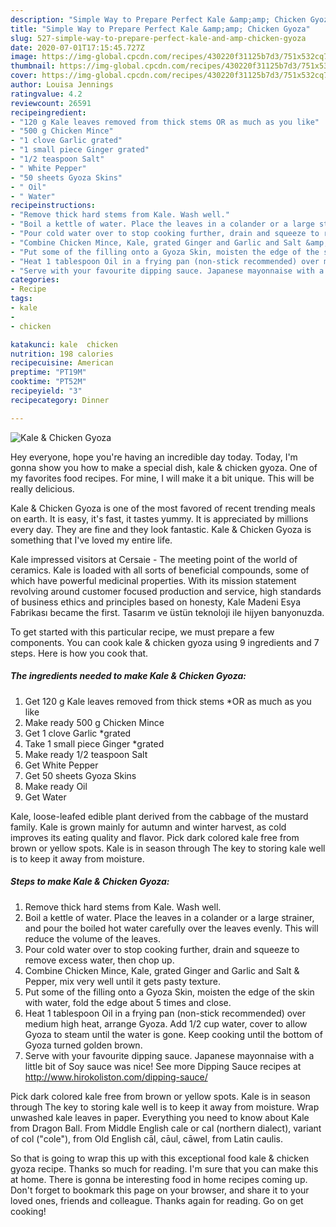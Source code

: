 ```yaml
---
description: "Simple Way to Prepare Perfect Kale &amp;amp; Chicken Gyoza"
title: "Simple Way to Prepare Perfect Kale &amp;amp; Chicken Gyoza"
slug: 527-simple-way-to-prepare-perfect-kale-and-amp-chicken-gyoza
date: 2020-07-01T17:15:45.727Z
image: https://img-global.cpcdn.com/recipes/430220f31125b7d3/751x532cq70/kale-chicken-gyoza-recipe-main-photo.jpg
thumbnail: https://img-global.cpcdn.com/recipes/430220f31125b7d3/751x532cq70/kale-chicken-gyoza-recipe-main-photo.jpg
cover: https://img-global.cpcdn.com/recipes/430220f31125b7d3/751x532cq70/kale-chicken-gyoza-recipe-main-photo.jpg
author: Louisa Jennings
ratingvalue: 4.2
reviewcount: 26591
recipeingredient:
- "120 g Kale leaves removed from thick stems OR as much as you like"
- "500 g Chicken Mince"
- "1 clove Garlic grated"
- "1 small piece Ginger grated"
- "1/2 teaspoon Salt"
- " White Pepper"
- "50 sheets Gyoza Skins"
- " Oil"
- " Water"
recipeinstructions:
- "Remove thick hard stems from Kale. Wash well."
- "Boil a kettle of water. Place the leaves in a colander or a large strainer, and pour the boiled hot water carefully over the leaves evenly. This will reduce the volume of the leaves."
- "Pour cold water over to stop cooking further, drain and squeeze to remove excess water, then chop up."
- "Combine Chicken Mince, Kale, grated Ginger and Garlic and Salt &amp; Pepper, mix very well until it gets pasty texture."
- "Put some of the filling onto a Gyoza Skin, moisten the edge of the skin with water, fold the edge about 5 times and close."
- "Heat 1 tablespoon Oil in a frying pan (non-stick recommended) over medium high heat, arrange Gyoza. Add 1/2 cup water, cover to allow Gyoza to steam until the water is gone. Keep cooking until the bottom of Gyoza turned golden brown."
- "Serve with your favourite dipping sauce. Japanese mayonnaise with a little bit of Soy sauce was nice! See more Dipping Sauce recipes at http://www.hirokoliston.com/dipping-sauce/"
categories:
- Recipe
tags:
- kale
- 
- chicken

katakunci: kale  chicken 
nutrition: 198 calories
recipecuisine: American
preptime: "PT19M"
cooktime: "PT52M"
recipeyield: "3"
recipecategory: Dinner

---
```



![Kale &amp; Chicken Gyoza](https://img-global.cpcdn.com/recipes/430220f31125b7d3/751x532cq70/kale-chicken-gyoza-recipe-main-photo.jpg)

Hey everyone, hope you're having an incredible day today. Today, I'm gonna show you how to make a special dish, kale &amp; chicken gyoza. One of my favorites food recipes. For mine, I will make it a bit unique. This will be really delicious.

Kale &amp; Chicken Gyoza is one of the most favored of recent trending meals on earth. It is easy, it's fast, it tastes yummy. It is appreciated by millions every day. They are fine and they look fantastic. Kale &amp; Chicken Gyoza is something that I've loved my entire life.

Kale impressed visitors at Cersaie - The meeting point of the world of ceramics. Kale is loaded with all sorts of beneficial compounds, some of which have powerful medicinal properties. With its mission statement revolving around customer focused production and service, high standards of business ethics and principles based on honesty, Kale Madeni Esya Fabrikası became the first. Tasarım ve üstün teknoloji ile hijyen banyonuzda.


To get started with this particular recipe, we must prepare a few components. You can cook kale &amp; chicken gyoza using 9 ingredients and 7 steps. Here is how you cook that.

<!--inarticleads1-->

##### The ingredients needed to make Kale &amp; Chicken Gyoza:

1. Get 120 g Kale leaves removed from thick stems *OR as much as you like
1. Make ready 500 g Chicken Mince
1. Get 1 clove Garlic *grated
1. Take 1 small piece Ginger *grated
1. Make ready 1/2 teaspoon Salt
1. Get  White Pepper
1. Get 50 sheets Gyoza Skins
1. Make ready  Oil
1. Get  Water


Kale, loose-leafed edible plant derived from the cabbage of the mustard family. Kale is grown mainly for autumn and winter harvest, as cold improves its eating quality and flavor. Pick dark colored kale free from brown or yellow spots. Kale is in season through The key to storing kale well is to keep it away from moisture. 

<!--inarticleads2-->

##### Steps to make Kale &amp; Chicken Gyoza:

1. Remove thick hard stems from Kale. Wash well.
1. Boil a kettle of water. Place the leaves in a colander or a large strainer, and pour the boiled hot water carefully over the leaves evenly. This will reduce the volume of the leaves.
1. Pour cold water over to stop cooking further, drain and squeeze to remove excess water, then chop up.
1. Combine Chicken Mince, Kale, grated Ginger and Garlic and Salt &amp; Pepper, mix very well until it gets pasty texture.
1. Put some of the filling onto a Gyoza Skin, moisten the edge of the skin with water, fold the edge about 5 times and close.
1. Heat 1 tablespoon Oil in a frying pan (non-stick recommended) over medium high heat, arrange Gyoza. Add 1/2 cup water, cover to allow Gyoza to steam until the water is gone. Keep cooking until the bottom of Gyoza turned golden brown.
1. Serve with your favourite dipping sauce. Japanese mayonnaise with a little bit of Soy sauce was nice! See more Dipping Sauce recipes at http://www.hirokoliston.com/dipping-sauce/


Pick dark colored kale free from brown or yellow spots. Kale is in season through The key to storing kale well is to keep it away from moisture. Wrap unwashed kale leaves in paper. Everything you need to know about Kale from Dragon Ball. From Middle English cale or cal (northern dialect), variant of col (&#34;cole&#34;), from Old English cāl, cāul, cāwel, from Latin caulis. 

So that is going to wrap this up with this exceptional food kale &amp; chicken gyoza recipe. Thanks so much for reading. I'm sure that you can make this at home. There is gonna be interesting food in home recipes coming up. Don't forget to bookmark this page on your browser, and share it to your loved ones, friends and colleague. Thanks again for reading. Go on get cooking!
